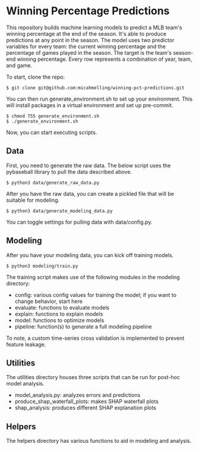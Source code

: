 # Winning Percentage Predictions
This repository builds machine learning models to predict a MLB team's winning 
percentage at the end of the season. It's able to produce predictions at any point
in the season. The model uses two predictor variables for every team: 
the current winning percentage and the percentage of games played in the season. The
target is the team's season-end winning percentage. Every row represents a combination
of year, team, and game. 

To start, clone the repo:

```console
$ git clone git@github.com:micahmelling/winning-pct-predictions.git
```

You can then run generate_environment.sh to set up your environment. This will 
install packages in a virtual environment and set up pre-commit.

```console
$ chmod 755 generate_environment.sh
$ ./generate_environment.sh
```

Now, you can start executing scripts.

## Data
First, you need to generate the raw data. The below script uses the pybaseball
library to pull the data described above.

```console
$ python3 data/generate_raw_data.py
```

After you have the raw data, you can create a pickled file that will be suitable for 
modeling.

```console
$ python3 data/generate_modeling_data.py
```

You can toggle settings for pulling data with data/config.py.

## Modeling
After you have your modeling data, you can kick off training models.

```console
$ python3 modeling/train.py
```

The training script makes use of the following modules in the modeling directory:
- config: various config values for training the model; if you want to change behavior,
start here
- evaluate: functions to evaluate models
- explain: functions to explain models
- model: functions to optimize models
- pipeline: function(s) to generate a full modeling pipeline

To note, a custom time-series cross validation is implemented to prevent feature 
leakage.

## Utilities
The utilities directory houses three scripts that can be run for post-hoc model
analysis.
- model_analysis.py: analyzes errors and predictions
- produce_shap_waterfall_plots: makes SHAP waterfall plots
- shap_analysis: produces different SHAP explanation plots

## Helpers
The helpers directory has various functions to aid in modeling and analysis.
